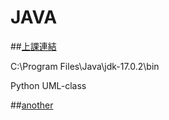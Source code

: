 # JAVA
##[上課連結](https://github.com/MyDearGreatTeacher)


C:\Program Files\Java\jdk-17.0.2\bin


Python UML-class


##[another](https://github.com/lambert2057253/Python)
